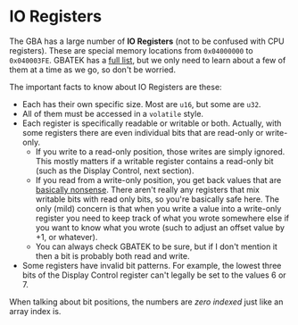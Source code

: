 # IO Registers

The GBA has a large number of **IO Registers** (not to be confused with CPU
registers). These are special memory locations from `0x04000000` to
`0x040003FE`. GBATEK has a [full
list](http://problemkaputt.de/gbatek.htm#gbaiomap), but we only need to learn
about a few of them at a time as we go, so don't be worried.

The important facts to know about IO Registers are these:

* Each has their own specific size. Most are `u16`, but some are `u32`.
* All of them must be accessed in a `volatile` style.
* Each register is specifically readable or writable or both. Actually, with
  some registers there are even individual bits that are read-only or
  write-only.
  * If you write to a read-only position, those writes are simply ignored. This
    mostly matters if a writable register contains a read-only bit (such as the
    Display Control, next section).
  * If you read from a write-only position, you get back values that are
    [basically
    nonsense](http://problemkaputt.de/gbatek.htm#gbaunpredictablethings). There
    aren't really any registers that mix writable bits with read only bits, so
    you're basically safe here. The only (mild) concern is that when you write a
    value into a write-only register you need to keep track of what you wrote
    somewhere else if you want to know what you wrote (such to adjust an offset
    value by +1, or whatever).
  * You can always check GBATEK to be sure, but if I don't mention it then a bit
    is probably both read and write.
* Some registers have invalid bit patterns. For example, the lowest three bits
  of the Display Control register can't legally be set to the values 6 or 7.

When talking about bit positions, the numbers are _zero indexed_ just like an
array index is.

